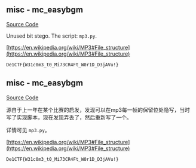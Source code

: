 ## misc - mc_easybgm

[Source Code](https://github.com/impakho/de1ctf-mc_challs)

Unused bit stego. The script: `mp3.py`.

[https://en.wikipedia.org/wiki/MP3#File_structure](https://en.wikipedia.org/wiki/MP3#File_structure)

`De1CTF{W31c0m3_t0_Mi73CR4Ft_W0r1D_D3jAVu!}`

## misc - mc_easybgm

[Source Code](https://github.com/impakho/de1ctf-mc_challs)

源自于上一年在某个比赛的启发，发现可以在mp3每一帧的保留位处隐写，当时写了实现脚本，现在发现弄丢了，然后重新写了一个。

详情可见 `mp3.py`。

[https://en.wikipedia.org/wiki/MP3#File_structure](https://en.wikipedia.org/wiki/MP3#File_structure)

`De1CTF{W31c0m3_t0_Mi73CR4Ft_W0r1D_D3jAVu!}`